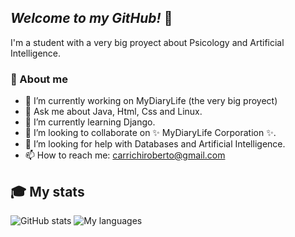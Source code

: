 ## _Welcome to my GitHub!_ 👋

I'm a student with a very big proyect about Psicology and Artificial Intelligence.

### 💭 About me

- 🔭 I’m currently working on MyDiaryLife (the very big proyect)
- 💬 Ask me about Java, Html, Css and Linux.
- 🌱 I’m currently learning Django.
- 👯 I’m looking to collaborate on ✨ MyDiaryLife Corporation ✨.
- 🤔 I’m looking for help with Databases and Artificial Intelligence.
- 📫 How to reach me: carrichiroberto@gmail.com

## 🎓 My stats
![GitHub stats](https://github-readme-stats.vercel.app/api/top-langs/?username=RobertoCarrichi&layout=compact)
![My languages](https://github-readme-stats.vercel.app/api?username=RobertoCarrichi&show_icons=true)
